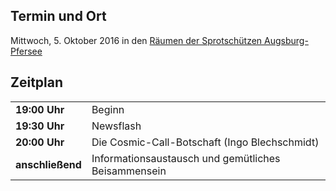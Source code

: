 ## Termin und Ort
Mittwoch, 5. Oktober 2016 in den [Räumen der Sprotschützen Augsburg-Pfersee](/Treffen/Treffpunkt/)

## Zeitplan
|||
|-|-|
|__19:00 Uhr__|Beginn|
|__19:30 Uhr__|Newsflash|
|__20:00 Uhr__|Die Cosmic-Call-Botschaft (Ingo Blechschmidt)|
|__anschließend__|Informationsaustausch und gemütliches Beisammensein|
